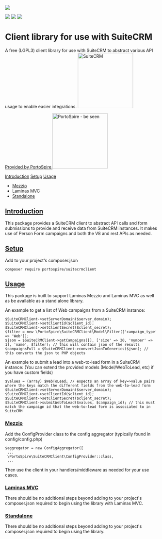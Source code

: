 <img src="https://assets.portospire.com/github.io/suitecrmclient.png" />

<img src="https://img.shields.io/github/v/release/PortoSpire/suiteCRMClient" /> <img src="https://img.shields.io/github/languages/code-size/PortoSpire/suiteCRMClient" /> <img src="https://img.shields.io/github/license/PortoSpire/suiteCRMClient" />
# Client library for use with SuiteCRM
A free (LGPL3) client library for use with SuiteCRM to abstract various API usage to enable easier integrations.
<a href="https://suitecrm.com/"><img src="https://assets.portospire.com/psf/img/suite_icon.png" alt="SuiteCRM" width="182" /></a>

<a href="https://www.portospire.com/">Provided by PortoSpire 
    <img src="https://assets.portospire.com/psf/img/portospire%20header.svg" alt="PortoSpire - be seen" width="182" /></a>

[Introduction](#introduction)
[Setup](#setup)
[Usage](#usage)
* [Mezzio](#mezzio)
* [Laminas MVC](#laminasmvc)
* [Standalone](#standalone)
  

## <a name="introduction" href="#introduction">Introduction</a>
This package provides a SuiteCRM client to abstract API calls and form submissions to provide and receive 
data from SuiteCRM instances. It makes use of Person Form campaigns and both the V8 and rest APIs as needed.

## <a name="setup" href="#setup">Setup</a>
Add to your project's composer.json
````
composer require portospire/suitecrmclient
````
## <a name="usage" href="#usage">Usage</a>
This package is built to support Laminas Mezzio and Laminas MVC as well 
as be available as a stand alone library. 

An example to get a list of Web campaigns from a SuiteCRM instance:
````
$SuiteCRMClient->setServerDomain($server_domain);
$SuiteCRMClient->setClientId($client_id);
$SuiteCRMClient->setClientSecret($client_secret);
$filter = new \PortoSpire\SuiteCRMClient\Model\Filter(['campaign_type' => 'Web']);
$json = $SuiteCRMClient->getCampaigns([], ['size' => 20, 'number' => 1], 'name', $filter); // this will contain json of the results
$campaignsFull = $SuiteCRMClient->convertJsonToGenerics($json); // this converts the json to PHP objects
````
An example to submit a lead into a web-to-lead form in a SuiteCRM instance:
(You can extend the provided models (Model/WebToLead, etc) if you have custom fields)
````
$values = (array) $WebToLead; // expects an array of key=>value pairs where the keys match the different fields from the web-to-lead form
$SuiteCRMClient->setServerDomain($server_domain);
$SuiteCRMClient->setClientId($client_id);
$SuiteCRMClient->setClientSecret($client_secret);
$SuiteCRMClient->submitWebToLead($values, $campaign_id); // this must match the campaign id that the web-to-lead form is associated to in SuiteCRM
````
### <a name="mezzio" href="#mezzio">Mezzio</a>
Add the ConfigProvider class to the config aggregator (typically found in config/config.php)
````
$aggregator = new ConfigAggregator([
 ...
 \PortoSpire\SuiteCRMClient\ConfigProvider::class,
 ...
````
Then use the client in your handlers/middleware as needed for your use cases.


### <a name="laminasmvc" href="#laminasmvc">Laminas MVC</a>
There should be no additional steps beyond adding to your project's composer.json required to begin using the library with Laminas MVC.

### <a name="standalone" href="#standalone">Standalone</a>
There should be no additional steps beyond adding to your project's composer.json required to begin using the library.
